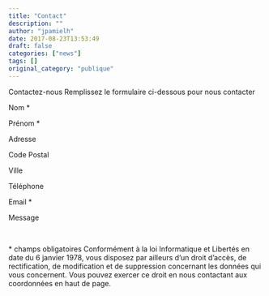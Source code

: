 ```yaml
---
title: "Contact"
description: ""
author: "jpamielh"
date: 2017-08-23T13:53:49
draft: false
categories: ["news"]
tags: []
original_category: "publique"
---
```


Contactez-nous
Remplissez le formulaire ci-dessous pour nous contacter

Nom
*

Pr&eacute;nom
*

Adresse

Code Postal

Ville

T&eacute;l&eacute;phone

Email
*

Message

&nbsp;
&nbsp;

*&nbsp;champs obligatoires
Conform&eacute;ment &agrave; la loi Informatique et Libert&eacute;s en date du 6 janvier 1978, vous disposez par ailleurs d&rsquo;un droit d&rsquo;acc&egrave;s, de rectification, de modification et de suppression concernant les donn&eacute;es qui vous concernent. Vous pouvez exercer ce droit en nous contactant aux coordonn&eacute;es en haut de page.